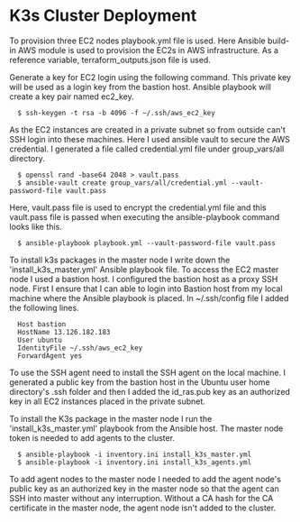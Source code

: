 # K3s Cluster Deployment
To provision three EC2 nodes playbook.yml file is used. Here Ansible build-in AWS module is used to provision the EC2s in AWS infrastructure. As a reference variable, terraform_outputs.json file is used. 

Generate a key for EC2 login using the following command. This private key will be used as a login key from the bastion host. Ansible playbook will create a key pair named ec2_key. 

      $ ssh-keygen -t rsa -b 4096 -f ~/.ssh/aws_ec2_key

As the EC2 instances are created in a private subnet so from outside can't SSH login into these machines. Here I used ansible vault to secure the AWS credential. I generated a file called credential.yml file under group_vars/all directory. 

      $ openssl rand -base64 2048 > vault.pass
      $ ansible-vault create group_vars/all/credential.yml --vault-password-file vault.pass

Here, vault.pass file is used to encrypt the credential.yml file and this vault.pass file is passed when executing the ansible-playbook command looks like this.

      $ ansible-playbook playbook.yml --vault-password-file vault.pass

To install k3s packages in the master node I write down the 'install_k3s_master.yml' Ansible playbook file. To access the EC2 master node I used a bastion host. I configured the bastion host as a proxy SSH node. First I ensure that I can able to login into Bastion host from my local machine where the Ansible playbook is placed. In ~/.ssh/config file I added the following lines. 

      Host bastion
      HostName 13.126.182.183
      User ubuntu
      IdentityFile ~/.ssh/aws_ec2_key
      ForwardAgent yes

To use the SSH agent need to install the SSH agent on the local machine. I generated a public key from the bastion host in the Ubuntu user home directory's .ssh folder and then I added the id_ras.pub key as an authorized key in all EC2 instances placed in the private subnet. 

To install the K3s package in the master node I run the 'install_k3s_master.yml' playbook from the Ansible host. The master node token is needed to add agents to the cluster. 

      $ ansible-playbook -i inventory.ini install_k3s_master.yml
      $ ansible-playbook -i inventory.ini install_k3s_agents.yml

To add agent nodes to the master node I needed to add the agent node's public key as an authorized key in the master node so that the agent can SSH into master without any interruption. Without a CA hash for the CA certificate in the master node, the agent node isn't added to the cluster. 

